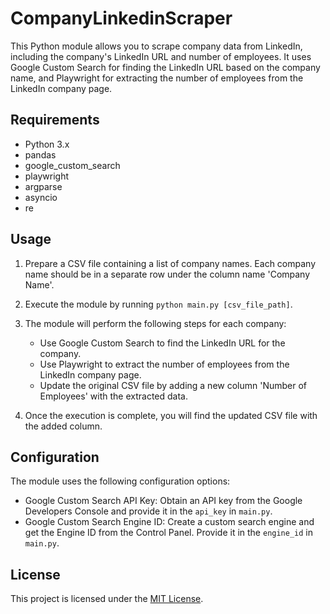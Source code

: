 # CompanyLinkedinScraper
This Python module allows you to scrape company data from LinkedIn, including the company's LinkedIn URL and number of employees. It uses Google Custom Search for finding the LinkedIn URL based on the company name, and Playwright for extracting the number of employees from the LinkedIn company page.

## Requirements

- Python 3.x
- pandas
- google_custom_search
- playwright
- argparse
- asyncio
- re

## Usage

1. Prepare a CSV file containing a list of company names. Each company name should be in a separate row under the column name 'Company Name'.

2. Execute the module by running `python main.py [csv_file_path]`.

3. The module will perform the following steps for each company:
   - Use Google Custom Search to find the LinkedIn URL for the company.
   - Use Playwright to extract the number of employees from the LinkedIn company page.
   - Update the original CSV file by adding a new column 'Number of Employees' with the extracted data.

4. Once the execution is complete, you will find the updated CSV file with the added column.

## Configuration

The module uses the following configuration options:

- Google Custom Search API Key: Obtain an API key from the Google Developers Console and provide it in the `api_key` in `main.py`.
- Google Custom Search Engine ID: Create a custom search engine and get the Engine ID from the Control Panel. Provide it in the `engine_id` in `main.py`.

## License

This project is licensed under the [MIT License](LICENSE).